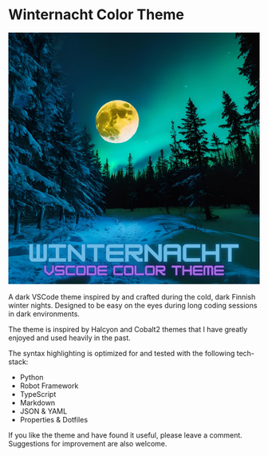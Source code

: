 # Winternacht Color Theme
![image](images/winternacht-color-theme-cover-image.png)

A dark VSCode theme inspired by and crafted during the cold, dark Finnish winter
nights. Designed to be easy on the eyes during long coding sessions in dark
environments.

The theme is inspired by Halcyon and Cobalt2 themes that I have greatly enjoyed
and used heavily in the past.

The syntax highlighting is optimized for and tested with the following
tech-stack:

* Python
* Robot Framework
* TypeScript
* Markdown
* JSON & YAML
* Properties & Dotfiles

If you like the theme and have found it useful, please leave a comment.
Suggestions for improvement are also welcome.

